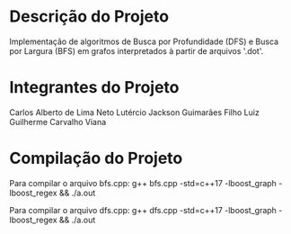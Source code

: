 # Descrição do Projeto

Implementação de algoritmos de Busca por Profundidade (DFS) e Busca por Largura (BFS) em grafos interpretados à partir de arquivos '.dot'.

# Integrantes do Projeto

Carlos Alberto de Lima Neto
Lutércio Jackson Guimarães Filho
Luiz Guilherme Carvalho Viana

# Compilação do Projeto

Para compilar o arquivo bfs.cpp: g++ bfs.cpp -std=c++17 -lboost_graph -lboost_regex && ./a.out

Para compilar o arquivo dfs.cpp: g++ dfs.cpp -std=c++17 -lboost_graph -lboost_regex && ./a.out
